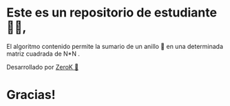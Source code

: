 # Este es un repositorio de estudiante 👨‍🎓,

El algoritmo contenido permite la sumario de un anillo 💍 en una determinada matriz cuadrada de N\*N .

Desarrollado por <a href='https://www.facebook.com/zerokzkzk' target='_blank'>ZeroK 💖</a>

# Gracias!
